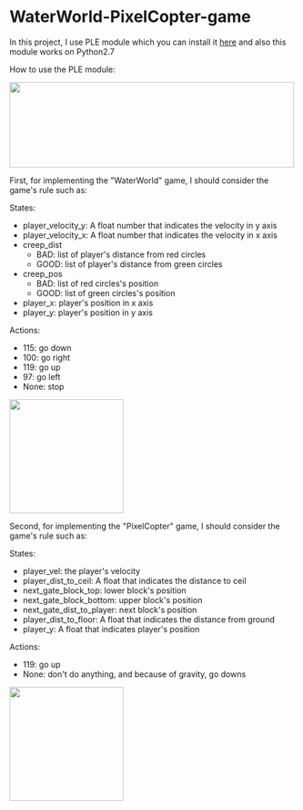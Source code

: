 # WaterWorld-PixelCopter-game

In this project, I use PLE module which you can install it [here](https://pygame-learning-environment.readthedocs.io/en/latest/user/home.html) and also this module works on Python2.7

How to use the PLE module:

<img src="https://github.com/mahsawz/WaterWorld-PixelCopter-game/blob/main/PLE-image.png" width="500" height="150">

First, for implementing the "WaterWorld" game, I should consider the game's rule such as:

States:

- player_velocity_y: A float number that indicates the velocity in y axis
- player_velocity_x: A float number that indicates the velocity in x axis
- creep_dist
  - BAD: list of player's distance from red circles
  - GOOD: list of player's distance from green circles
- creep_pos
  - BAD: list of red circles's position
  - GOOD: list of green circles's position
- player_x: player's position in x axis
- player_y: player's position in y axis

Actions:

- 115: go down
- 100: go right
- 119: go up
- 97: go left
- None: stop

<img src="https://github.com/mahsawz/WaterWorld-PixelCopter-game/blob/main/waterworld-image.png" width="200" height="200">

Second, for implementing the "PixelCopter" game, I should consider the game's rule such as:

States:

- player_vel: the player's velocity
- player_dist_to_ceil: A float that indicates the distance to ceil
- next_gate_block_top: lower block's position
- next_gate_block_bottom: upper block's position
- next_gate_dist_to_player: next block's position
- player_dist_to_floor: A float that indicates the distance from ground
- player_y: A float that indicates player's position

Actions:

- 119: go up
- None: don't do anything, and because of gravity, go downs

<img src="https://github.com/mahsawz/WaterWorld-PixelCopter-game/blob/main/pixelcopter-image.png" width="200" height="200">
